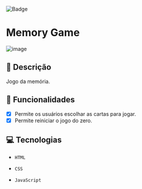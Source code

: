 ![Badge](https://img.shields.io/badge/MemoryGame-%237159c1?style=for-the-badge&logo=ghost)
# Memory Game
![image](https://github.com/user-attachments/assets/51ea6e2d-53e5-4cd6-90d5-fda79ca7552b)

## 📑 Descrição

Jogo da memória.

## 🎯 Funcionalidades

- [x] Permite os usuários escolhar as cartas para jogar. <br>
- [x] Permite reiniciar o jogo do zero.

## 💻 Tecnologias 

- `HTML`

- `CSS`

- `JavaScript`

